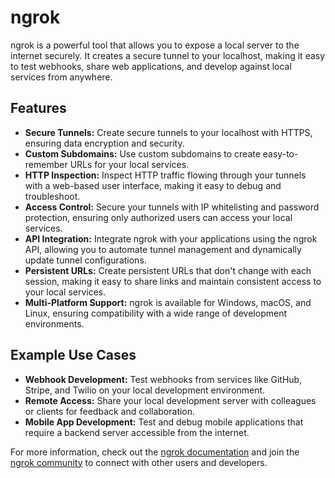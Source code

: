 # ngrok

ngrok is a powerful tool that allows you to expose a local server to the internet securely. It creates a secure tunnel to your localhost, making it easy to test webhooks, share web applications, and develop against local services from anywhere.

## Features

- **Secure Tunnels:** Create secure tunnels to your localhost with HTTPS, ensuring data encryption and security.
- **Custom Subdomains:** Use custom subdomains to create easy-to-remember URLs for your local services.
- **HTTP Inspection:** Inspect HTTP traffic flowing through your tunnels with a web-based user interface, making it easy to debug and troubleshoot.
- **Access Control:** Secure your tunnels with IP whitelisting and password protection, ensuring only authorized users can access your local services.
- **API Integration:** Integrate ngrok with your applications using the ngrok API, allowing you to automate tunnel management and dynamically update tunnel configurations.
- **Persistent URLs:** Create persistent URLs that don't change with each session, making it easy to share links and maintain consistent access to your local services.
- **Multi-Platform Support:** ngrok is available for Windows, macOS, and Linux, ensuring compatibility with a wide range of development environments.

## Example Use Cases

- **Webhook Development:** Test webhooks from services like GitHub, Stripe, and Twilio on your local development environment.
- **Remote Access:** Share your local development server with colleagues or clients for feedback and collaboration.
- **Mobile App Development:** Test and debug mobile applications that require a backend server accessible from the internet.

For more information, check out the [ngrok documentation](https://ngrok.com/docs) and join the [ngrok community](https://discuss.ngrok.com/) to connect with other users and developers.


